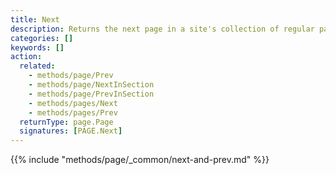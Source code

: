 ```yaml
---
title: Next
description: Returns the next page in a site's collection of regular pages, relative to the current page.
categories: []
keywords: []
action:
  related:
    - methods/page/Prev
    - methods/page/NextInSection
    - methods/page/PrevInSection
    - methods/pages/Next
    - methods/pages/Prev
  returnType: page.Page
  signatures: [PAGE.Next]
---
```


{{% include "methods/page/_common/next-and-prev.md" %}}
